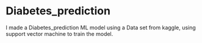 # Diabetes_prediction
I made a Diabetes_prediction ML model using a Data set from kaggle, using support vector machine to train the model. 


